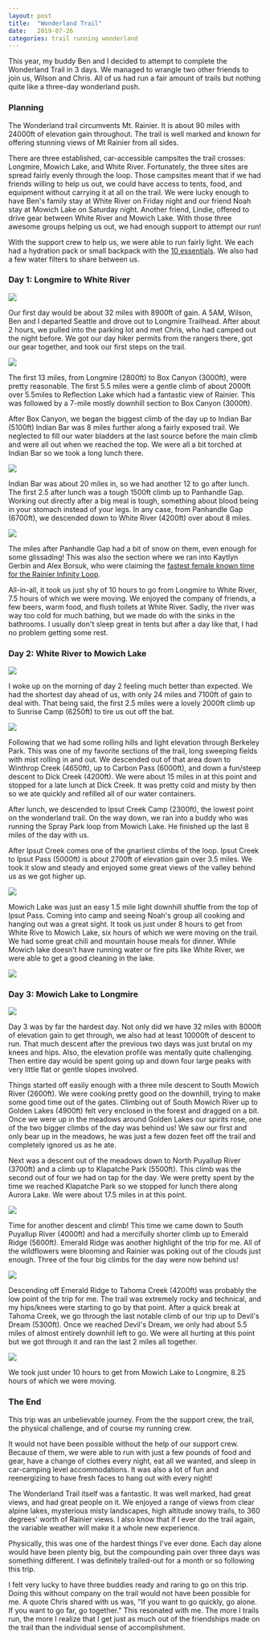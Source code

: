 ```yaml
---
layout: post
title:  "Wonderland Trail"
date:   2019-07-26
categories: trail running wonderland
---
```


This year, my buddy Ben and I decided to attempt to complete the Wonderland Trail in 3 days.
We managed to wrangle two other friends to join us, Wilson and Chris.
All of us had run a fair amount of trails but nothing quite like a three-day wonderland push.

### Planning
The Wonderland trail circumvents Mt. Rainier.
It is about 90 miles with 24000ft of elevation gain throughout.
The trail is well marked and known for offering stunning views of Mt Rainier from all sides.

There are three established, car-accessible campsites the trail crosses: Longmire, Mowich Lake, and White River.
Fortunately, the three sites are spread fairly evenly through the loop.
Those campsites meant that if we had friends willing to help us out, we could have access to tents, food, and equipment without carrying it at all on the trail.
We were lucky enough to have Ben's family stay at White River on Friday night and our friend Noah stay at Mowich Lake on Saturday night.
Another friend, Lindie, offered to drive gear between White River and Mowich Lake.
With those three awesome groups helping us out, we had enough support to attempt our run!

With the support crew to help us, we were able to run fairly light.
We each had a hydration pack or small backpack with the [10 essentials](https://en.wikipedia.org/wiki/Ten_Essentials).
We also had a few water filters to share between us.

### Day 1: Longmire to White River
![](/images/wonderland-day1-profile.png)

Our first day would be about 32 miles with 8900ft of gain.
A 5AM, Wilson, Ben and I departed Seattle and drove out to Longmire Trailhead.
After about 2 hours, we pulled into the parking lot and met Chris, who had camped out the night before.
We got our day hiker permits from the rangers there, got our gear together, and took our first steps on the trail.

![](/images/wonderland-day1-1.jpg)

The first 13 miles, from Longmire (2800ft) to Box Canyon (3000ft), were pretty reasonable.
The first 5.5 miles were a gentle climb of about 2000ft over 5.5miles to Reflection Lake which had a fantastic view of Rainier.
This was followed by a 7-mile mostly downhill section to Box Canyon (3000ft).

After Box Canyon, we began the biggest climb of the day up to Indian Bar (5100ft)
Indian Bar was 8 miles further along a fairly exposed trail.
We neglected to fill our water bladders at the last source before the main climb and were all out when we reached the top.
We were all a bit torched at Indian Bar so we took a long lunch there.

![](/images/wonderland-day1-2.jpg)

Indian Bar was about 20 miles in, so we had another 12 to go after lunch.
The first 2.5 after lunch was a tough 1500ft climb up to Panhandle Gap.
Working out directly after a big meal is tough, something about blood being in your stomach instead of your legs.
In any case, from Panhandle Gap (6700ft), we descended down to White River (4200ft) over about 8 miles.

![](/images/wonderland-day1-3.jpg)

The miles after Panhandle Gap had a bit of snow on them, even enough for some glissading!
This was also the section where we ran into Kaytlyn Gerbin and Alex Borsuk, who were claiming the [fastest female known time for the Rainier Infinity Loop](https://fastestknowntime.com/fkt/kaytlyn-gerbin-alex-borsuk-rainier-infinity-loop-wa-2019-07-30).

All-in-all, it took us just shy of 10 hours to go from Longmire to White River, 7.5 hours of which we were moving.
We enjoyed the company of friends, a few beers, warm food, and flush toilets at White River.
Sadly, the river was way too cold for much bathing, but we made do with the sinks in the bathrooms.
I usually don't sleep great in tents but after a day like that, I had no problem getting some rest.

### Day 2: White River to Mowich Lake
![](/images/wonderland-day2-profile.png)

I woke up on the morning of day 2 feeling much better than expected.
We had the shortest day ahead of us, with only 24 miles and 7100ft of gain to deal with.
That being said, the first 2.5 miles were a lovely 2000ft climb up to Sunrise Camp (6250ft) to tire us out off the bat.

![](/images/wonderland-day2-2.jpg)

Following that we had some rolling hills and light elevation through Berkeley Park.
This was one of my favorite sections of the trail, long sweeping fields with mist rolling in and out.
We descended out of that area down to Winthrop Creek (4650ft), up to Carbon Pass (6000ft), and down a fun/steep descent to Dick Creek (4200ft).
We were about 15 miles in at this point and stopped for a late lunch at Dick Creek.
It was pretty cold and misty by then so we ate quickly and refilled all of our water containers.

After lunch, we descended to Ipsut Creek Camp (2300ft), the lowest point on the wonderland trail.
On the way down, we ran into a buddy who was running the Spray Park loop from Mowich Lake.
He finished up the last 8 miles of the day with us.

After Ipsut Creek comes one of the gnarliest climbs of the loop.
Ipsut Creek to Ipsut Pass (5000ft) is about 2700ft of elevation gain over 3.5 miles.
We took it slow and steady and enjoyed some great views of the valley behind us as we got higher up.

![](/images/wonderland-day2-3.jpg)

Mowich Lake was just an easy 1.5 mile light downhill shuffle from the top of Ipsut Pass.
Coming into camp and seeing Noah's group all cooking and hanging out was a great sight.
It took us just under 8 hours to get from White Rive to Mowich Lake, six hours of which we were moving on the trail.
We had some great chili and mountain house meals for dinner.
While Mowich lake doesn't have running water or fire pits like White River, we were able to get a good cleaning in the lake.

![](/images/wonderland-day2-4.jpg)

### Day 3: Mowich Lake to Longmire
![](/images/wonderland-day3-profile.png)

Day 3 was by far the hardest day.
Not only did we have 32 miles with 8000ft of elevation gain to get through, we also had at least 10000ft of descent to run.
That much descent after the previous two days was just brutal on my knees and hips.
Also, the elevation profile was mentally quite challenging.
Then entire day would be spent going up and down four large peaks with very little flat or gentle slopes involved.

Things started off easily enough with a three mile descent to South Mowich River (2600ft).
We were cooking pretty good on the downhill, trying to make some good time out of the gates.
Climbing out of South Mowich River up to Golden Lakes (4900ft) felt very enclosed in the forest and dragged on a bit.
Once we were up in the meadows around Golden Lakes our spirits rose, one of the two bigger climbs of the day was behind us!
We saw our first and only bear up in the meadows, he was just a few dozen feet off the trail and completely ignored us as he ate.

Next was a descent out of the meadows down to North Puyallup River (3700ft) and a climb up to Klapatche Park (5500ft).
This climb was the second out of four we had on tap for the day.
We were pretty spent by the time we reached Klapatche Park so we stopped for lunch there along Aurora Lake.
We were about 17.5 miles in at this point.

![](/images/wonderland-day3-1.jpg)

Time for another descent and climb!
This time we came down to South Puyallup River (4000ft) and had a mercifully shorter climb up to Emerald Ridge (5600ft).
Emerald Ridge was another highlight of the trip for me.
All of the wildflowers were blooming and Rainier was poking out of the clouds just enough.
Three of the four big climbs for the day were now behind us!

![](/images/wonderland-day3-2.jpg)

Descending off Emerald Ridge to Tahoma Creek (4200ft) was probably the low point of the trip for me.
The trail was extremely rocky and technical, and my hips/knees were starting to go by that point.
After a quick break at Tahoma Creek, we go through the last notable climb of our trip up to Devil's Dream (5300ft).
Once we reached Devil's Dream, we only had about 5.5 miles of almost entirely downhill left to go.
We were all hurting at this point but we got through it and ran the last 2 miles all together.

![](/images/wonderland-day3-3.jpg)

We took just under 10 hours to get from Mowich Lake to Longmire, 8.25 hours of which we were moving.

### The End
This trip was an unbelievable journey.
From the the support crew, the trail, the physical challenge, and of course my running crew.

It would not have been possible without the help of our support crew.
Because of them, we were able to run with just a few pounds of food and gear, have a change of clothes every night, eat all we wanted, and sleep in car-camping level accommodations.
It was also a lot of fun and reenergizing to have fresh faces to hang out with every night!

The Wonderland Trail itself was a fantastic.
It was well marked, had great views, and had great people on it.
We enjoyed a range of views from clear alpine lakes, mysterious misty landscapes, high altitude snowy trails, to 360 degrees' worth of Rainier views.
I also know that if I ever do the trail again, the variable weather will make it a whole new experience.

Physically, this was one of the hardest things I've ever done.
Each day alone would have been plenty big, but the compounding pain over three days was something different.
I was definitely trailed-out for a month or so following this trip.

I felt very lucky to have three buddies ready and raring to go on this trip.
Doing this without company on the trail would not have been possible for me.
A quote Chris shared with us was, "If you want to go quickly, go alone. If you want to go far, go together."
This resonated with me.
The more I trails run, the more I realize that I get just as much out of the friendships made on the trail than the individual sense of accomplishment.
